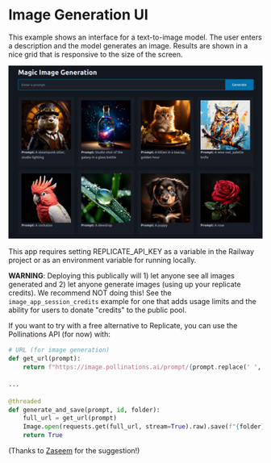 # Image Generation UI

This example shows an interface for a text-to-image model. The user enters a description and the model generates an image. Results are shown in a nice grid that is responsive to the size of the screen.

![Screenshot](screenshot.png)


This app requires setting REPLICATE_API_KEY as a variable in the Railway project or as an environment variable for running locally.

**WARNING**: Deploying this publically will 1) let anyone see all images generated and 2) let anyone generate images (using up your replicate credits). We recommend NOT doing this! See the `image_app_session_credits` example for one that adds usage limits and the ability for users to donate "credits" to the public pool.

If you want to try with a free alternative to Replicate, you can use the Pollinations API (for now) with:

```python
# URL (for image generation)  
def get_url(prompt): 
    return f"https://image.pollinations.ai/prompt/{prompt.replace(' ', '%20')}?model=flux&width=1024&height=1024&seed=42&nologo=true&enhance=true"

...

@threaded
def generate_and_save(prompt, id, folder):
    full_url = get_url(prompt)
    Image.open(requests.get(full_url, stream=True).raw).save(f"{folder}/{id}.png")
    return True
```

(Thanks to [Zaseem](https://github.com/Zaseem-BIsquared) for the suggestion!)